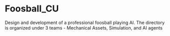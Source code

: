 # Foosball_CU
Design and development of a professional foosball playing AI.
The directory is organized under 3 teams - Mechanical Assets, Simulation, and AI agents
